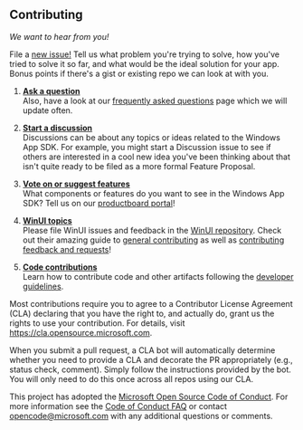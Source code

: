 ## Contributing

_We want to hear from you!_

File a [new issue!](https://github.com/microsoft/WindowsAppSDK/issues/new/choose) Tell us what problem you're
trying to solve, how you've tried to solve it so far, and what would be the ideal solution for your app.  Bonus
points if there's a gist or existing repo we can look at with you.

1. **[Ask a question](https://github.com/microsoft/WindowsAppSDK/issues/new?assignees=&labels=question&template=question.md&title=Question%3A+%5Byour+question+here%5D)**<br>
    Also, have a look at our [frequently asked questions](faq.md) page which we will update often.

2. **[Start a discussion](https://github.com/microsoft/WindowsAppSDK/discussions)**<br>
   Discussions can be about any topics or ideas related to the Windows App SDK. For example,
   you might start a Discussion issue to see if others are interested in a cool new idea
   you've been thinking about that isn't quite ready to be filed as a more formal Feature Proposal.

3. **[Vote on or suggest features](https://portal.productboard.com/winappsdk/1-windows-app-sdk)**<br>
   What components or features do you want to see in the Windows App SDK? Tell us on our [productboard portal](https://portal.productboard.com/winappsdk/1-windows-app-sdk)!

4. **[WinUI topics](https://github.com/microsoft/microsoft-ui-xaml)**<br>
   Please file WinUI issues and feedback in the [WinUI repository](https://github.com/microsoft/microsoft-ui-xaml). Check out their amazing guide to [general contributing](https://github.com/microsoft/microsoft-ui-xaml/blob/main/CONTRIBUTING.md) as well as [contributing feedback and requests](https://github.com/microsoft/microsoft-ui-xaml/blob/main/CONTRIBUTING_feedback_and_requests.md)!

5. **[Code contributions](https://github.com/microsoft/WindowsAppSDK/blob/main/docs/Coding-Guidelines.md)**<br>
   Learn how to contribute code and other artifacts following the [developer guidelines](https://github.com/microsoft/WindowsAppSDK/blob/main/docs/Coding-Guidelines.md).

Most contributions require you to agree to a
Contributor License Agreement (CLA) declaring that you have the right to, and actually do, grant us
the rights to use your contribution. For details, visit https://cla.opensource.microsoft.com.

When you submit a pull request, a CLA bot will automatically determine whether you need to provide
a CLA and decorate the PR appropriately (e.g., status check, comment). Simply follow the instructions
provided by the bot. You will only need to do this once across all repos using our CLA.

This project has adopted the [Microsoft Open Source Code of Conduct](https://opensource.microsoft.com/codeofconduct/).
For more information see the [Code of Conduct FAQ](https://opensource.microsoft.com/codeofconduct/faq/) or
contact [opencode@microsoft.com](mailto:opencode@microsoft.com) with any additional questions or comments.
